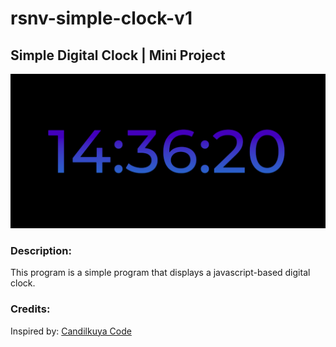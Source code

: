 # rsnv-simple-clock-v1
## Simple Digital Clock | Mini Project

![Simple Clock Preview](/assets/img/preview.png "Simple Clock Preview")

### Description:
This program is a simple program that displays a javascript-based digital clock.

### Credits:
Inspired by: [Candilkuya Code](https://code.candilkuya.com "Candilkuya.com Code")
